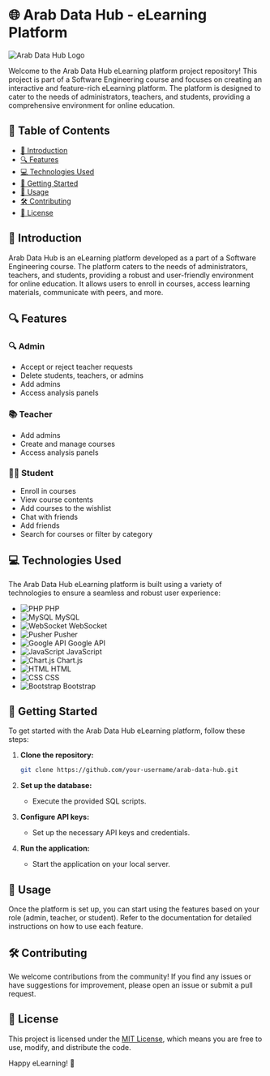 # 🌐 Arab Data Hub - eLearning Platform

![Arab Data Hub Logo](link-to-logo-image.png)

Welcome to the Arab Data Hub eLearning platform project repository! This project is part of a Software Engineering course and focuses on creating an interactive and feature-rich eLearning platform. The platform is designed to cater to the needs of administrators, teachers, and students, providing a comprehensive environment for online education.

## 📝 Table of Contents

- [📝 Introduction](#introduction)
- [🔍 Features](#features)
- [💻 Technologies Used](#technologies-used)
- [🚀 Getting Started](#getting-started)
- [📘 Usage](#usage)
- [🛠️ Contributing](#contributing)
- [📄 License](#license)

## 📝 Introduction

Arab Data Hub is an eLearning platform developed as a part of a Software Engineering course. The platform caters to the needs of administrators, teachers, and students, providing a robust and user-friendly environment for online education. It allows users to enroll in courses, access learning materials, communicate with peers, and more.

## 🔍 Features

### 🔍 Admin
- Accept or reject teacher requests
- Delete students, teachers, or admins
- Add admins
- Access analysis panels

### 📚 Teacher
- Add admins
- Create and manage courses
- Access analysis panels

### 👩‍🎓 Student
- Enroll in courses
- View course contents
- Add courses to the wishlist
- Chat with friends
- Add friends
- Search for courses or filter by category

## 💻 Technologies Used

The Arab Data Hub eLearning platform is built using a variety of technologies to ensure a seamless and robust user experience:

- ![PHP](https://img.shields.io/badge/PHP-777BB4?style=flat&logo=php&logoColor=white) PHP
- ![MySQL](https://img.shields.io/badge/MySQL-4479A1?style=flat&logo=mysql&logoColor=white) MySQL
- ![WebSocket](https://img.shields.io/badge/WebSocket-4A90E2?style=flat&logo=websocket&logoColor=white) WebSocket
- ![Pusher](https://img.shields.io/badge/Pusher-6200EA?style=flat&logo=pusher&logoColor=white) Pusher
- ![Google API](https://img.shields.io/badge/Google%20API-4285F4?style=flat&logo=google&logoColor=white) Google API
- ![JavaScript](https://img.shields.io/badge/JavaScript-F7DF1E?style=flat&logo=javascript&logoColor=black) JavaScript
- ![Chart.js](https://img.shields.io/badge/Chart.js-FF6384?style=flat&logo=chart-dot-js&logoColor=white) Chart.js
- ![HTML](https://img.shields.io/badge/HTML-E34F26?style=flat&logo=html5&logoColor=white) HTML
- ![CSS](https://img.shields.io/badge/CSS-1572B6?style=flat&logo=css3&logoColor=white) CSS
- ![Bootstrap](https://img.shields.io/badge/Bootstrap-563D7C?style=flat&logo=bootstrap&logoColor=white) Bootstrap

## 🚀 Getting Started

To get started with the Arab Data Hub eLearning platform, follow these steps:

1. **Clone the repository:**
    ```bash
    git clone https://github.com/your-username/arab-data-hub.git
    ```

2. **Set up the database:**
    - Execute the provided SQL scripts.

3. **Configure API keys:**
    - Set up the necessary API keys and credentials.

4. **Run the application:**
    - Start the application on your local server.

## 📘 Usage

Once the platform is set up, you can start using the features based on your role (admin, teacher, or student). Refer to the documentation for detailed instructions on how to use each feature.

## 🛠️ Contributing

We welcome contributions from the community! If you find any issues or have suggestions for improvement, please open an issue or submit a pull request.

## 📄 License

This project is licensed under the [MIT License](LICENSE), which means you are free to use, modify, and distribute the code.

Happy eLearning! 🚀

